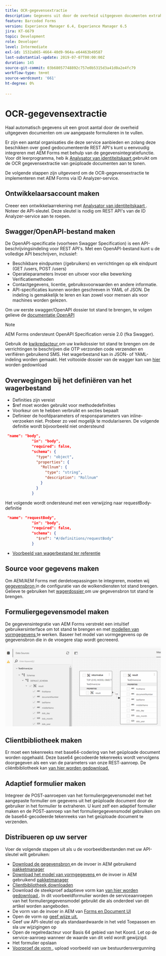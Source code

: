 ```yaml
---
title: OCR-gegevensextractie
description: Gegevens uit door de overheid uitgegeven documenten extraheren om formulieren in te vullen.
feature: Barcoded Forms
version: Experience Manager 6.4, Experience Manager 6.5
jira: KT-6679
topic: Development
role: Developer
level: Intermediate
exl-id: 1532a865-4664-40d9-964a-e64463b49587
last-substantial-update: 2019-07-07T00:00:00Z
duration: 145
source-git-commit: 03b68057748892c757e0b5315d3a41d0a2e4fc79
workflow-type: tm+mt
source-wordcount: '661'
ht-degree: 0%

---
```


# OCR-gegevensextractie

Haal automatisch gegevens uit een groot aantal door de overheid uitgegeven documenten om uw aangepaste formulieren in te vullen.

Er zijn een aantal organisaties die deze service aanbieden en zolang deze beschikken over goed gedocumenteerde REST API&#39;s kunt u eenvoudig integreren met AEM Forms met behulp van de gegevensintegratiefunctie. Voor dit leerprogramma, heb ik [ Analysator van identiteitskaart ](https://www.idanalyzer.com/) gebruikt om de OCR gegevensextractie van geüploade documenten aan te tonen.

De volgende stappen zijn uitgevoerd om de OCR-gegevensextractie te implementeren met AEM Forms via ID Analyzer-service.

## Ontwikkelaarsaccount maken

Creeer een ontwikkelaarrekening met [ Analysator van identiteitskaart ](https://portal.idanalyzer.com/signin.html). Noteer de API-sleutel. Deze sleutel is nodig om REST API&#39;s van de ID Analyzer-service aan te roepen.

## Swagger/OpenAPI-bestand maken

De OpenAPI-specificatie (voorheen Swagger Specification) is een API-beschrijvingsindeling voor REST API&#39;s. Met een OpenAPI-bestand kunt u de volledige API beschrijven, inclusief:

* Beschikbare eindpunten (/gebruikers) en verrichtingen op elk eindpunt (GET /users, POST /users)
* Operatieparameters Invoer en uitvoer voor elke bewerking
Verificatiemethoden
* Contactgegevens, licentie, gebruiksvoorwaarden en andere informatie.
* API-specificaties kunnen worden geschreven in YAML of JSON. De indeling is gemakkelijk te leren en kan zowel voor mensen als voor machines worden gelezen.

Om uw eerste swagger/OpenAPI dossier tot stand te brengen, te volgen gelieve de [ documentatie OpenAPI ](https://swagger.io/docs/specification/2-0/basic-structure/)

>[!NOTE]
> AEM Forms ondersteunt OpenAPI Specification versie 2.0 (fka Swagger).

Gebruik de [ kwikredacteur ](https://editor.swagger.io/) om uw kwikdossier tot stand te brengen om de verrichtingen te beschrijven die OTP verzonden code verzenden en verifiëren gebruikend SMS. Het wagerbestand kan in JSON- of YAML-indeling worden gemaakt. Het voltooide dossier van de wagger kan van [ hier ](assets/drivers-license-swagger.zip) worden gedownload

## Overwegingen bij het definiëren van het wagerbestand

* Definities zijn vereist
* $ref moet worden gebruikt voor methodedefinities
* Voorkeur om te hebben verbruikt en secties bepaalt
* Definieer de hoofdparameters of responsparameters van inline-verzoeken niet. Probeer zo veel mogelijk te modulariseren. De volgende definitie wordt bijvoorbeeld niet ondersteund

```json
 "name": "body",
            "in": "body",
            "required": false,
            "schema": {
              "type": "object",
              "properties": {
                "Rollnum": {
                  "type": "string",
                  "description": "Rollnum"
                }
              }
            }
```

Het volgende wordt ondersteund met een verwijzing naar requestBody-definitie

```json
 "name": "requestBody",
            "in": "body",
            "required": false,
            "schema": {
              "$ref": "#/definitions/requestBody"
            }
```

* [Voorbeeld van wagerbestand ter referentie](assets/sample-swagger.json)

## Source voor gegevens maken

Om AEM/AEM Forms met derdetoepassingen te integreren, moeten wij [ gegevensbron ](https://experienceleague.adobe.com/docs/experience-manager-learn/forms/ic-web-channel-tutorial/parttwo.html) in de configuratie van de wolkendiensten tot stand brengen. Gelieve te gebruiken het [ wagerdossier ](assets/drivers-license-swagger.zip) om uw gegevensbron tot stand te brengen.

## Formuliergegevensmodel maken

De gegevensintegratie van AEM Forms verstrekt een intuïtief gebruikersinterface om tot stand te brengen en met [ modellen van vormgegevens ](https://experienceleague.adobe.com/docs/experience-manager-65/forms/form-data-model/create-form-data-models.html) te werken. Baseer het model van vormgegevens op de gegevensbron die in de vroegere stap wordt gecreeerd.

![ fdm ](assets/test-dl-fdm.PNG)

## Clientbibliotheek maken

Er moet een tekenreeks met base64-codering van het geüploade document worden opgehaald. Deze base64 gecodeerde tekenreeks wordt vervolgens doorgegeven als een van de parameters van onze REST-aanroep.
De cliëntbibliotheek kan [ van hier worden gedownload.](assets/drivers-license-client-lib.zip)

## Adaptief formulier maken

Integreer de POST-aanroepen van het formuliergegevensmodel met het aangepaste formulier om gegevens uit het geüploade document door de gebruiker in het formulier te extraheren. U kunt zelf een adaptief formulier maken en de POST-aanroep van het formuliergegevensmodel gebruiken om de base64-gecodeerde tekenreeks van het geüploade document te verzenden.

## Distribueren op uw server

Voer de volgende stappen uit als u de voorbeeldbestanden met uw API-sleutel wilt gebruiken:

* [ Download de gegevensbron ](assets/drivers-license-source.zip) en de invoer in AEM gebruikend [ pakketmanager ](http://localhost:4502/crx/packmgr/index.jsp)
* [ Download het model van vormgegevens ](assets/drivers-license-fdm.zip) en de invoer in AEM gebruikend [ pakketmanager ](http://localhost:4502/crx/packmgr/index.jsp)
* [Clientbibliotheek downloaden](assets/drivers-license-client-lib.zip)
* Download de steekproef adaptieve vorm kan [ van hier worden gedownload ](assets/adaptive-form-dl.zip). In dit voorbeeldformulier worden de serviceaanroepen van het formuliergegevensmodel gebruikt die als onderdeel van dit artikel worden aangeboden.
* De vorm van de invoer in AEM van [ Forms en Document UI ](http://localhost:4502/aem/forms.html/content/dam/formsanddocuments)
* Open de vorm op [ geef wijze uit.](http://localhost:4502/editor.html/content/forms/af/driverslicenseandpassport.html)
* Geef uw API-sleutel op als standaardwaarde in het veld Toepassen en sla uw wijzigingen op
* Open de regelredacteur voor Basis 64 gebied van het Koord. Let op de service-aanroep wanneer de waarde van dit veld wordt gewijzigd.
* Het formulier opslaan
* [ Voorproef de vorm ](http://localhost:4502/content/dam/formsanddocuments/driverslicenseandpassport/jcr:content?wcmmode=disabled), upload voorbeeld van uw bestuurdersvergunning
